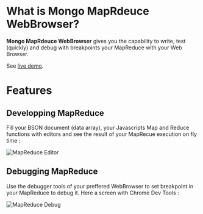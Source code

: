 # What is Mongo MapRdeuce WebBrowser?

**Mongo MapRdeuce WebBrowser** gives you the capability to write, test (quickly) and debug with breakpoints 
your MapReduce with your Web Browser.

See [live demo](http://mongo-mapreduce-webbrowser.opensagres.cloudbees.net/).

# Features

## Developping MapReduce

Fill your BSON document (data array), your Javascripts Map and Reduce functions with editors and see the result of 
your MapRecue execution on fly time : 

![MapReduce Editor](https://github.com/angelozerr/mongo-mapreduce-webbrowser/wiki/images/Count_Tags_Editor.png)

## Debugging MapReduce

Use the debugger tools of your preffered WebBrowser to set breakpoint in your MapReduce to debug it. 
Here a screen with Chrome Dev Tools : 

![MapReduce Debug](https://github.com/angelozerr/mongo-mapreduce-webbrowser/wiki/images/Count_Tags_Debug.png)
